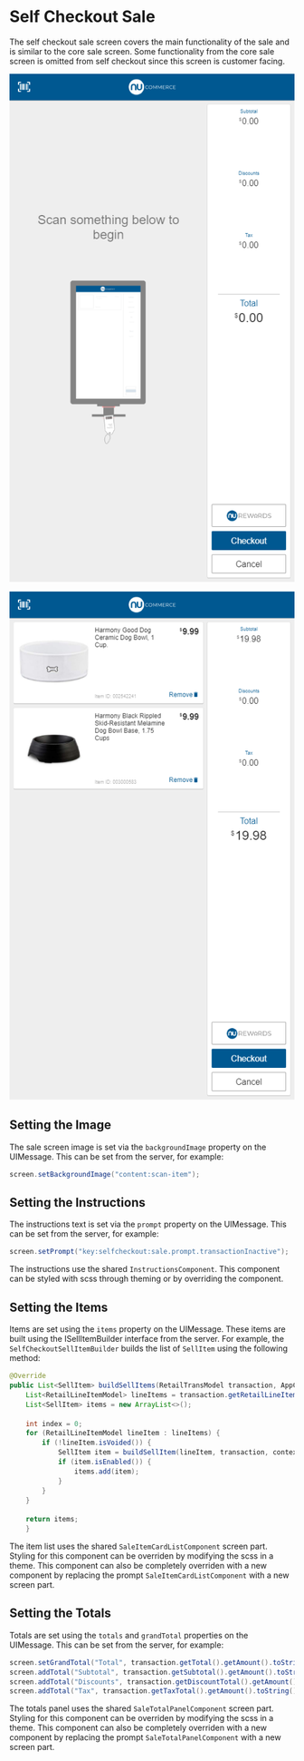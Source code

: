 # Self Checkout Sale

The self checkout sale screen covers the main functionality of the sale and is similar to the core sale screen. Some functionality from the core sale screen is omitted from self checkout since this screen is customer facing.

![Self Checkout Sale](images/self-checkout-sale.png)

![Self Checkout Sale Items](images/self-checkout-sale-items.png)

## Setting the Image

The sale screen image is set via the `backgroundImage` property on the UIMessage. This can be set from the server, for example:

``` java
screen.setBackgroundImage("content:scan-item");
```

## Setting the Instructions

The instructions text is set via the `prompt` property on the UIMessage. This can be set from the server, for example:

``` java
screen.setPrompt("key:selfcheckout:sale.prompt.transactionInactive");
```

The instructions use the shared `InstructionsComponent`. This component can be styled with scss through theming or by overriding the component.

## Setting the Items

Items are set using the `items` property on the UIMessage. These items are built using the ISellItemBuilder interface from the server. For example, the `SelfCheckoutSellItemBuilder` builds the list of `SellItem` using the following method:

``` java
@Override
public List<SellItem> buildSellItems(RetailTransModel transaction, AppContext context) {
    List<RetailLineItemModel> lineItems = transaction.getRetailLineItems();
    List<SellItem> items = new ArrayList<>();

    int index = 0;
    for (RetailLineItemModel lineItem : lineItems) {
        if (!lineItem.isVoided()) {
            SellItem item = buildSellItem(lineItem, transaction, context, true, index++);
            if (item.isEnabled()) {
                items.add(item);
            }
        }
    }

    return items;
    }
```

The item list uses the shared `SaleItemCardListComponent` screen part. Styling for this component can be overriden by modifying the scss in a theme. This component can also be completely overriden with a new component by replacing the prompt `SaleItemCardListComponent` with a new screen part.

## Setting the Totals

Totals are set using the `totals` and `grandTotal` properties on the UIMessage. This can be set from the server, for example:

``` java
screen.setGrandTotal("Total", transaction.getTotal().getAmount().toString());
screen.addTotal("Subtotal", transaction.getSubtotal().getAmount().toString());
screen.addTotal("Discounts", transaction.getDiscountTotal().getAmount().toString());
screen.addTotal("Tax", transaction.getTaxTotal().getAmount().toString());
```

The totals panel uses the shared `SaleTotalPanelComponent` screen part. Styling for this component can be overriden by modifying the scss in a theme. This component can also be completely overriden with a new component by replacing the prompt `SaleTotalPanelComponent` with a new screen part.
